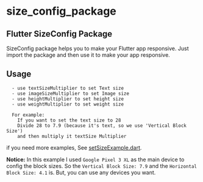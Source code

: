 # size_config_package

## Flutter SizeConfig Package
SizeConfig package helps you to make your Flutter app responsive.
Just import the package and then use it to make your app responsive.

## Usage

```
  - use textSizeMultiplier to set Text size
  - use imageSizeMultiplier to set Image size
  - use heightMultiplier to set height size
  - use weightMultiplier to set weight size
  
  For example:
    If you want to set the text size to 28
    Divide 28 to 7.9 (because it's text, so we use 'Vertical Block Size')
    and then multiply it textSize Multiplier
```
if you need more examples, See [setSizeExample.dart](https://github.com/YRlp98/size_config_package/blob/master/example/setSizeExample.dart).


**Notice:** In this example I used `Google Pixel 3 XL` as the main device to config the block sizes. So the `Vertical Block Size: 7.9` and the `Horizontal Block Size: 4.1` is.
But, you can use any devices you want.